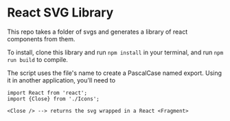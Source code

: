 # React SVG Library

This repo takes a folder of svgs and generates a library of react components from them.

To install, clone this library and run `npm install` in your terminal, and run `npm run build` to compile.


The script uses the file's name to create a PascalCase named export. Using it in another application, you'll need to

```
import React from 'react';
import {Close} from './Icons';

<Close /> --> returns the svg wrapped in a React <Fragment>
```
